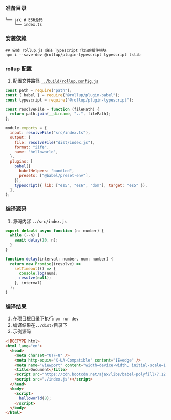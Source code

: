 ### 准备目录

```
└── src # ES6源码
    └── index.ts
```

### 安装依赖

```
## 安装 rollup.js 编译 Typescript 代码的插件模块
npm i --save-dev @rollup/plugin-typescript typescript tslib
```

### rollup 配置

1. 配置文件路径 [`../build/rollup.config.js`](../build/rollup.config.js)

```javascript
const path = require("path");
const { babel } = require("@rollup/plugin-babel");
const typescript = require("@rollup/plugin-typescript");

const resolveFile = function (filePath) {
  return path.join(__dirname, "..", filePath);
};

module.exports = {
  input: resolveFile("src/index.ts"),
  output: {
    file: resolveFile("dist/index.js"),
    format: "iife",
    name: "helloworld",
  },
  plugins: [
    babel({
      babelHelpers: "bundled",
      presets: ["@babel/preset-env"],
    }),
    typescript({ lib: ["es5", "es6", "dom"], target: "es5" }),
  ],
};
```

### 编译源码

1. 源码内容 `../src/index.js`

```javascript
export default async function (n: number) {
  while (--n) {
    await delay(10, n);
  }
}

function delay(interval: number, num: number) {
  return new Promise((resolve) =>
    setTimeout(() => {
      console.log(num);
      resolve(null);
    }, interval)
  );
}
```

### 编译结果

1. 在项目根目录下执行`npm run dev`
2. 编译结果在`../dist/`目录下
3. 示例源码

```html
<!DOCTYPE html>
<html lang="en">
  <head>
    <meta charset="UTF-8" />
    <meta http-equiv="X-UA-Compatible" content="IE=edge" />
    <meta name="viewport" content="width=device-width, initial-scale=1.0" />
    <title>Document</title>
    <script src="https://cdn.bootcdn.net/ajax/libs/babel-polyfill/7.12.1/polyfill.js"></script>
    <script src="./index.js"></script>
  </head>
  <body>
    <script>
      helloworld(8);
    </script>
  </body>
</html>
```
